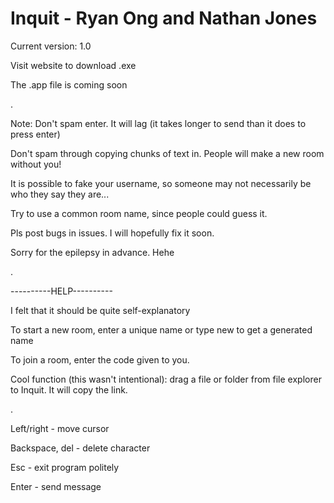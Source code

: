 # Inquit - Ryan Ong and Nathan Jones


Current version: 1.0

Visit website to download .exe

The .app file is coming soon

.

Note:
Don't spam enter. It will lag (it takes longer to send than it does to press enter)

Don't spam through copying chunks of text in. People will make a new room without you!

It is possible to fake your username, so someone may not necessarily be who they say they are...

Try to use a common room name, since people could guess it.

Pls post bugs in issues. I will hopefully fix it soon.

Sorry for the epilepsy in advance. Hehe

.

----------HELP----------

I felt that it should be quite self-explanatory


To start a new room, enter a unique name or type new to get a generated name

To join a room, enter the code given to you.

Cool function (this wasn't intentional): drag a file or folder from file explorer to Inquit. It will copy the link.

.

Left/right - move cursor

Backspace, del - delete character

Esc - exit program politely

Enter - send message

